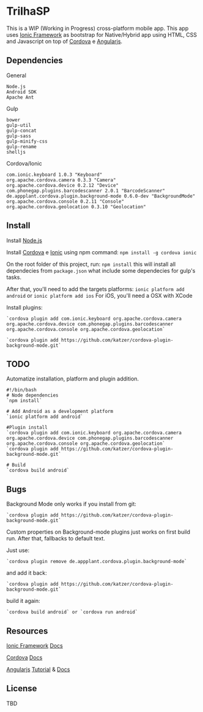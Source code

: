 # TrilhaSP
This is a WIP (Working in Progress) cross-platform mobile app.
This app uses [Ionic Framework][2] as bootstrap for Native/Hybrid app using HTML,
CSS and Javascript on top of [Cordova][4] e [Angularjs][6].

## Dependencies
General

	Node.js
	Android SDK
	Apache Ant

Gulp

	bower
	gulp-util
	gulp-concat
	gulp-sass
	gulp-minify-css
	gulp-rename
	shelljs

Cordova/Ionic

	com.ionic.keyboard 1.0.3 "Keyboard"
	org.apache.cordova.camera 0.3.3 "Camera"
	org.apache.cordova.device 0.2.12 "Device"
	com.phonegap.plugins.barcodescanner 2.0.1 "BarcodeScanner"
	de.appplant.cordova.plugin.background-mode 0.6.0-dev "BackgroundMode"
	org.apache.cordova.console 0.2.11 "Console"
	org.apache.cordova.geolocation 0.3.10 "Geolocation"


## Install
Install [Node.js][1]

Install [Cordova][4] e [Ionic][2] using npm command:
`npm install -g cordova ionic`

On the root folder of this project, run: `npm install` this will install all dependecies from `package.json` what include some dependecies for gulp's tasks.

After that, you'll need to add the targets platforms: `ionic platform add android` or `ionic platform add ios`
For iOS, you'll need a OSX with XCode

Install plugins:

	`cordova plugin add com.ionic.keyboard org.apache.cordova.camera org.apache.cordova.device com.phonegap.plugins.barcodescanner org.apache.cordova.console org.apache.cordova.geolocation`

	`cordova plugin add https://github.com/katzer/cordova-plugin-background-mode.git`

## TODO
Automatize installation, platform and plugin addition.

	#!/bin/bash
	# Node dependencies
	`npm install`

	# Add Android as a development platform
	`ionic platform add android`

	#Plugin install
	`cordova plugin add com.ionic.keyboard org.apache.cordova.camera org.apache.cordova.device com.phonegap.plugins.barcodescanner org.apache.cordova.console org.apache.cordova.geolocation`
	`cordova plugin add https://github.com/katzer/cordova-plugin-background-mode.git`

	# Build
	`cordova build android`

## Bugs
Background Mode only works if you install from git:

    `cordova plugin add https://github.com/katzer/cordova-plugin-background-mode.git`

Custom properties on Background-mode plugins just works on first build run.
After that, fallbacks to default text.

Just use:

	`cordova plugin remove de.appplant.cordova.plugin.background-mode`

and add it back:

	`cordova plugin add https://github.com/katzer/cordova-plugin-background-mode.git`

build it again:

	`cordova build android` or `cordova run android`

## Resources
[Ionic Framework][2] [Docs][3]

[Cordova][4] [Docs][5]

[Angularjs][6] [Tutorial][7] & [Docs][8]

## License
TBD

[1]: http://nodejs.org/
[2]: http://ionicframework.com/
[3]: http://ionicframework.com/docs/
[4]: http://cordova.apache.org/
[5]: http://cordova.apache.org/docs/en/4.0.0/
[6]: https://angularjs.org/
[7]: https://docs.angularjs.org/tutorial
[8]: https://docs.angularjs.org/guide

